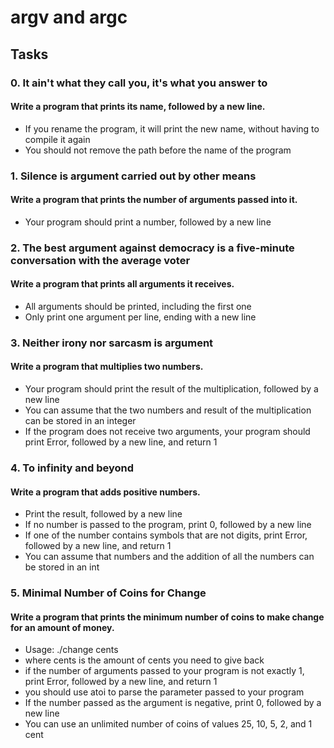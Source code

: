 # argv and argc

## Tasks

### 0. It ain't what they call you, it's what you answer to

#### Write a program that prints its name, followed by a new line.

- If you rename the program, it will print the new name, without having to compile it again
- You should not remove the path before the name of the program
### 1. Silence is argument carried out by other means
#### Write a program that prints the number of arguments passed into it.

- Your program should print a number, followed by a new line
### 2. The best argument against democracy is a five-minute conversation with the average voter
#### Write a program that prints all arguments it receives.

- All arguments should be printed, including the first one
- Only print one argument per line, ending with a new line
### 3. Neither irony nor sarcasm is argument
#### Write a program that multiplies two numbers.

- Your program should print the result of the multiplication, followed by a new line
- You can assume that the two numbers and result of the multiplication can be stored in an integer
- If the program does not receive two arguments, your program should print Error, followed by a new line, and return 1
### 4. To infinity and beyond
#### Write a program that adds positive numbers.

- Print the result, followed by a new line
- If no number is passed to the program, print 0, followed by a new line
- If one of the number contains symbols that are not digits, print Error, followed by a new line, and return 1
- You can assume that numbers and the addition of all the numbers can be stored in an int
### 5. Minimal Number of Coins for Change
#### Write a program that prints the minimum number of coins to make change for an amount of money.

- Usage: ./change cents
- where cents is the amount of cents you need to give back
- if the number of arguments passed to your program is not exactly 1, print Error, followed by a new line, and return 1
- you should use atoi to parse the parameter passed to your program
- If the number passed as the argument is negative, print 0, followed by a new line
- You can use an unlimited number of coins of values 25, 10, 5, 2, and 1 cent